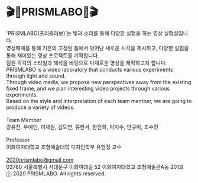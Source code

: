 <h1>&#127916;&#128154;PRISMLABO&#128154;&#127916;</h1>

'PRISMLABO(프리즘라보)'는 빛과 소리를 통해 다양한 실험을 하는 영상 실험실입니다. <br>
영상매체를 통해 기존의 고정된 틀에서 벗어난 새로운 시각을 제시하고, 다양한 실험을 통해 재미있는 영상 프로젝트를 기획합니다. <br>
팀원 각각의 스타일과 해석을 바탕으로 다채로운 영상을 제작하고자 합니다. <br>
PRISMLABO is a video laboratory that conducts various experiments through light and sound. <br>
Through video media, we propose new perspectives away from the existing fixed frame, and we plan interesting video projects through various experiments. <br>
Based on the style and interpretation of each team member, we are going to produce a variety of videos. <br>
<br>
Team Member<br>
강유진, 우예인, 이채원, 김도연, 류현서, 한진희, 박지수, 안규미, 조수민 <br>
<br>
Professor<br>
이화여자대학교 조형예술대학 디자인학부 유현정 교수<br>
<br>
2020prismlabo@gmail.com <br>
03760 서울특별시 서대문구 이화여대길 52 이화여자대학교 조형예술관A동 201호<br>
ⓒ 2020 PRISMLABO. All rights reserved. <br>
